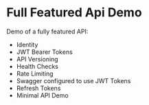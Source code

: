 # Full Featured Api Demo

Demo of a fully featured API:
- Identity
- JWT Bearer Tokens
- API Versioning
- Health Checks
- Rate Limiting
- Swagger configured to use JWT Tokens
- Refresh Tokens
- Minimal API Demo